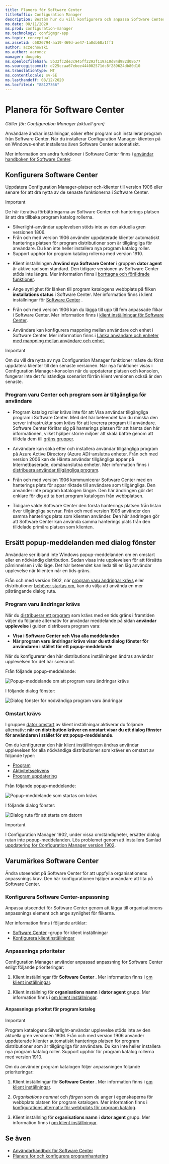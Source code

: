 ```yaml
---
title: Planera för Software Center
titleSuffix: Configuration Manager
description: Bestäm hur du vill konfigurera och anpassa Software Center för att användare ska kunna interagera med Configuration Manager.
ms.date: 08/11/2020
ms.prod: configuration-manager
ms.technology: configmgr-app
ms.topic: conceptual
ms.assetid: c6826794-aa19-469d-ae47-1a0db68a1ff1
author: aczechowski
ms.author: aaroncz
manager: dougeby
ms.openlocfilehash: 5b32fc2de3c945ff2292f119a10d84d982d08677
ms.sourcegitcommit: d225ccaa67ebee444002571dc8f289624db80d10
ms.translationtype: MT
ms.contentlocale: sv-SE
ms.lasthandoff: 08/12/2020
ms.locfileid: "88127366"
---
```

# <a name="plan-for-software-center"></a>Planera för Software Center

*Gäller för: Configuration Manager (aktuell gren)*

Användare ändrar inställningar, söker efter program och installerar program från Software Center. När du installerar Configuration Manager-klienten på en Windows-enhet installeras även Software Center automatiskt.

Mer information om andra funktioner i Software Center finns i [användar handboken för Software Center](../../core/understand/software-center.md).  

## <a name="configure-software-center"></a><a name="bkmk_userex"></a>Konfigurera Software Center  

Uppdatera Configuration Manager-platser och-klienter till version 1906 eller senare för att dra nytta av de senaste funktionerna i Software Center.

> [!IMPORTANT]
> De här iterativa förbättringarna av Software Center och hanterings platsen är att dra tillbaka program katalog rollerna.
>
> - Silverlight-användar upplevelsen stöds inte av den aktuella gren versionen 1806.
> - Från och med version 1906 använder uppdaterade klienter automatiskt hanterings platsen för program distributioner som är tillgängliga för användare. Du kan inte heller installera nya program katalog roller.
> - Support upphör för program katalog rollerna med version 1910.

- Klient inställningen **Använd nya Software Center** i gruppen **dator agent** är aktive rad som standard. Den tidigare versionen av Software Center stöds inte längre. Mer information finns i [borttagna och föråldrade funktioner](../../core/plan-design/changes/deprecated/removed-and-deprecated-cmfeatures.md).

- Ange synlighet för länken till program katalogens webbplats på fliken **installations status** i Software Center. Mer information finns i klient inställningar för [Software Center](../../core/clients/deploy/about-client-settings.md#software-center) .

- Från och med version 1906 kan du lägga till upp till fem anpassade flikar i Software Center. Mer information finns i [klient inställningar för Software Center](../../core/clients/deploy/about-client-settings.md#software-center). <!--4063773-->

- Användare kan konfigurera mappning mellan användare och enhet i Software Center. Mer information finns i [Länka användare och enheter med mappning mellan användare och enhet](../deploy-use/link-users-and-devices-with-user-device-affinity.md).

> [!IMPORTANT]
> Om du vill dra nytta av nya Configuration Manager funktioner måste du först uppdatera klienter till den senaste versionen. När nya funktioner visas i Configuration Manager-konsolen när du uppdaterar platsen och konsolen, fungerar inte det fullständiga scenariot förrän klient versionen också är den senaste.

### <a name="software-center-and-user-available-applications"></a>Program varu Center och program som är tillgängliga för användare

- Program katalog roller krävs inte för att Visa användar tillgängliga program i Software Center. Med det här beteendet kan du minska den server infrastruktur som krävs för att leverera program till användare. Software Center förlitar sig på hanterings platsen för att hämta den här informationen, vilket hjälper större miljöer att skala bättre genom att tilldela dem till [gräns grupper](../../core/servers/deploy/configure/boundary-groups.md#management-points).<!--1358309-->

- Användare kan söka efter och installera användar tillgängliga program på Azure Active Directory (Azure AD)-anslutna enheter. Från och med version 2006 kan de Hämta användar tillgängliga appar på Internetbaserade, domänanslutna enheter. Mer information finns i [distribuera användar tillgängliga program](../deploy-use/deploy-applications.md#deploy-user-available-applications).

- Från och med version 1906 kommunicerar Software Center med en hanterings plats för appar riktade till användare som tillgängliga. Den använder inte program katalogen längre. Den här ändringen gör det enklare för dig att ta bort program katalogen från webbplatsen.

- Tidigare valde Software Center den första hanterings platsen från listan över tillgängliga servrar. Från och med version 1906 använder den samma hanterings plats som klienten använder. Den här ändringen gör att Software Center kan använda samma hanterings plats från den tilldelade primära platsen som klienten.

## <a name="replace-toast-notifications-with-dialog-window"></a><a name="bkmk_impact"></a>Ersätt popup-meddelanden med dialog fönster

<!--3555947-->
Användare ser ibland inte Windows popup-meddelanden om en omstart eller en nödvändig distribution. Sedan visas inte upplevelsen för att försätta påminnelsen i vilo läge. Det här beteendet kan leda till en låg användar upplevelse när klienten når en tids gräns.

Från och med version 1902, när [program varu ändringar krävs](#software-changes-are-required) eller distributioner [behöver startas om](#restart-required), kan du välja att använda en mer påträngande dialog ruta.

### <a name="software-changes-are-required"></a>Program varu ändringar krävs

När du [distribuerar ett program](../deploy-use/deploy-applications.md) som krävs med en tids gräns i framtiden väljer du följande alternativ för användar meddelande på sidan **användar upplevelse** i guiden distribuera program vara:

- **Visa i Software Center och Visa alla meddelanden**
- **När program varu ändringar krävs visar du ett dialog fönster för användaren i stället för ett popup-meddelande**

När du konfigurerar den här distributions inställningen ändras användar upplevelsen för det här scenariot.

Från följande popup-meddelande:

![Popup-meddelande om att program varu ändringar krävs](media/3555947-required-toast.png)  

I följande dialog fönster:

![Dialog fönster för nödvändiga program varu ändringar](media/3555947-required-dialog.png)


### <a name="restart-required"></a>Omstart krävs

I gruppen [dator omstart](../../core/clients/deploy/about-client-settings.md#computer-restart) av klient inställningar aktiverar du följande alternativ: **när en distribution kräver en omstart visar du ett dialog fönster för användaren i stället för ett popup-meddelande**.  

Om du konfigurerar den här klient inställningen ändras användar upplevelsen för alla nödvändiga distributioner som kräver en omstart av följande typer:

- [Program](../deploy-use/deploy-applications.md)
- [Aktivitetssekvens](../../osd/deploy-use/manage-task-sequences-to-automate-tasks.md#BKMK_DeployTS)
- [Program uppdatering](../../sum/deploy-use/deploy-software-updates.md)

Från följande popup-meddelande:

![Popup-meddelande som startas om krävs](media/3555947-restart-toast.png)  

I följande dialog fönster:

![Dialog ruta för att starta om datorn](media/3555947-restart-dialog.png)

> [!IMPORTANT]
> I Configuration Manager 1902, under vissa omständigheter, ersätter dialog rutan inte popup-meddelanden. Lös problemet genom att installera Samlad [uppdatering för Configuration Manager version 1902](https://support.microsoft.com/help/4500571/update-rollup-for-configuration-manager-current-branch-1902). <!--4404715-->

## <a name="brand-software-center"></a>Varumärkes Software Center

Ändra utseendet på Software Center för att uppfylla organisationens anpassnings krav. Den här konfigurationen hjälper användare att lita på Software Center.

### <a name="configure-software-center-branding"></a>Konfigurera Software Center-anpassning

<!-- 1351224 -->
Anpassa utseendet för Software Center genom att lägga till organisationens anpassnings element och ange synlighet för flikarna.

Mer information finns i följande artiklar:

- [Software Center](../../core/clients/deploy/about-client-settings.md#software-center) -grupp för klient inställningar  
- [Konfigurera klientinställningar](../../core/clients/deploy/configure-client-settings.md)  

### <a name="branding-priorities"></a>Anpassnings prioriteter

Configuration Manager använder anpassad anpassning för Software Center enligt följande prioriteringar:  

1. Klient inställningar för **Software Center** . Mer information finns i [om klient inställningar](../../core/clients/deploy/about-client-settings.md#software-center).  

2. Klient inställning för **organisations namn** i **dator agent** grupp. Mer information finns i [om klient inställningar](../../core/clients/deploy/about-client-settings.md#computer-agent).  

#### <a name="application-catalog-branding-priorities"></a>Anpassnings prioritet för program katalog

> [!IMPORTANT]
> Program katalogens Silverlight-användar upplevelse stöds inte av den aktuella gren versionen 1806. Från och med version 1906 använder uppdaterade klienter automatiskt hanterings platsen för program distributioner som är tillgängliga för användare. Du kan inte heller installera nya program katalog roller. Support upphör för program katalog rollerna med version 1910.  

Om du använder program katalogen följer anpassningen följande prioriteringar:  

1. Klient inställningar för **Software Center** . Mer information finns i [om klient inställningar](../../core/clients/deploy/about-client-settings.md#software-center).  

2. *Organisations namnet* och *färgen* som du anger i egenskaperna för webbplats platsen för program katalogen. Mer information finns i [konfigurations alternativ för webbplats för program katalog](../../core/servers/deploy/configure/configuration-options-for-site-system-roles.md#BKMK_ApplicationCatalog_Website).  

3. Klient inställning för **organisations namn** i **dator agent** grupp. Mer information finns i [om klient inställningar](../../core/clients/deploy/about-client-settings.md#computer-agent).  

## <a name="see-also"></a>Se även

- [Användarhandbok för Software Center](../../core/understand/software-center.md)
- [Planera för och konfigurera programhantering](plan-for-and-configure-application-management.md)
